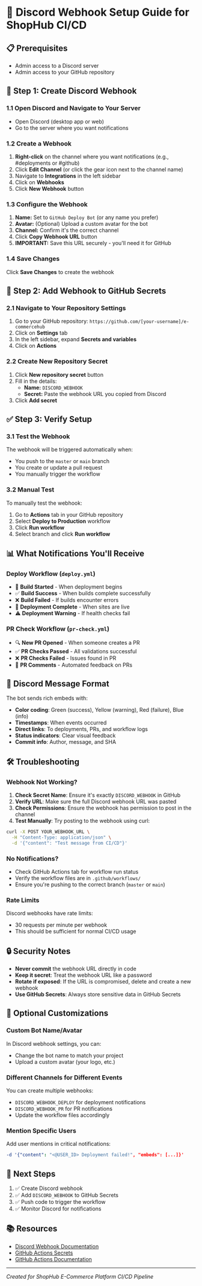 # 🔔 Discord Webhook Setup Guide for ShopHub CI/CD

## 📋 Prerequisites
- Admin access to a Discord server
- Admin access to your GitHub repository

## 🚀 Step 1: Create Discord Webhook

### 1.1 Open Discord and Navigate to Your Server
- Open Discord (desktop app or web)
- Go to the server where you want notifications

### 1.2 Create a Webhook
1. **Right-click** on the channel where you want notifications (e.g., #deployments or #github)
2. Click **Edit Channel** (or click the gear icon next to the channel name)
3. Navigate to **Integrations** in the left sidebar
4. Click on **Webhooks**
5. Click **New Webhook** button

### 1.3 Configure the Webhook
1. **Name:** Set to `GitHub Deploy Bot` (or any name you prefer)
2. **Avatar:** (Optional) Upload a custom avatar for the bot
3. **Channel:** Confirm it's the correct channel
4. Click **Copy Webhook URL** button
5. **IMPORTANT:** Save this URL securely - you'll need it for GitHub

### 1.4 Save Changes
Click **Save Changes** to create the webhook

## 🔐 Step 2: Add Webhook to GitHub Secrets

### 2.1 Navigate to Your Repository Settings
1. Go to your GitHub repository: `https://github.com/[your-username]/e-commercehub`
2. Click on **Settings** tab
3. In the left sidebar, expand **Secrets and variables**
4. Click on **Actions**

### 2.2 Create New Repository Secret
1. Click **New repository secret** button
2. Fill in the details:
   - **Name:** `DISCORD_WEBHOOK`
   - **Secret:** Paste the webhook URL you copied from Discord
3. Click **Add secret**

## ✅ Step 3: Verify Setup

### 3.1 Test the Webhook
The webhook will be triggered automatically when:
- You push to the `master` or `main` branch
- You create or update a pull request
- You manually trigger the workflow

### 3.2 Manual Test
To manually test the webhook:
1. Go to **Actions** tab in your GitHub repository
2. Select **Deploy to Production** workflow
3. Click **Run workflow**
4. Select branch and click **Run workflow**

## 📊 What Notifications You'll Receive

### Deploy Workflow (`deploy.yml`)
- 🔄 **Build Started** - When deployment begins
- ✅ **Build Success** - When builds complete successfully
- ❌ **Build Failed** - If builds encounter errors
- 🎉 **Deployment Complete** - When sites are live
- ⚠️ **Deployment Warning** - If health checks fail

### PR Check Workflow (`pr-check.yml`)
- 🔍 **New PR Opened** - When someone creates a PR
- ✅ **PR Checks Passed** - All validations successful
- ❌ **PR Checks Failed** - Issues found in PR
- 💬 **PR Comments** - Automated feedback on PRs

## 🎨 Discord Message Format

The bot sends rich embeds with:
- **Color coding**: Green (success), Yellow (warning), Red (failure), Blue (info)
- **Timestamps**: When events occurred
- **Direct links**: To deployments, PRs, and workflow logs
- **Status indicators**: Clear visual feedback
- **Commit info**: Author, message, and SHA

## 🛠️ Troubleshooting

### Webhook Not Working?
1. **Check Secret Name**: Ensure it's exactly `DISCORD_WEBHOOK` in GitHub
2. **Verify URL**: Make sure the full Discord webhook URL was pasted
3. **Check Permissions**: Ensure the webhook has permission to post in the channel
4. **Test Manually**: Try posting to the webhook using curl:

```bash
curl -X POST YOUR_WEBHOOK_URL \
  -H "Content-Type: application/json" \
  -d '{"content": "Test message from CI/CD"}'
```

### No Notifications?
- Check GitHub Actions tab for workflow run status
- Verify the workflow files are in `.github/workflows/`
- Ensure you're pushing to the correct branch (`master` or `main`)

### Rate Limits
Discord webhooks have rate limits:
- 30 requests per minute per webhook
- This should be sufficient for normal CI/CD usage

## 🔒 Security Notes

- **Never commit** the webhook URL directly in code
- **Keep it secret**: Treat the webhook URL like a password
- **Rotate if exposed**: If the URL is compromised, delete and create a new webhook
- **Use GitHub Secrets**: Always store sensitive data in GitHub Secrets

## 📝 Optional Customizations

### Custom Bot Name/Avatar
In Discord webhook settings, you can:
- Change the bot name to match your project
- Upload a custom avatar (your logo, etc.)

### Different Channels for Different Events
You can create multiple webhooks:
- `DISCORD_WEBHOOK_DEPLOY` for deployment notifications
- `DISCORD_WEBHOOK_PR` for PR notifications
- Update the workflow files accordingly

### Mention Specific Users
Add user mentions in critical notifications:
```yaml
-d '{"content": "<@USER_ID> Deployment failed!", "embeds": [...]}'
```

## 🎯 Next Steps

1. ✅ Create Discord webhook
2. ✅ Add `DISCORD_WEBHOOK` to GitHub Secrets
3. ✅ Push code to trigger the workflow
4. ✅ Monitor Discord for notifications

## 📚 Resources

- [Discord Webhook Documentation](https://discord.com/developers/docs/resources/webhook)
- [GitHub Actions Secrets](https://docs.github.com/en/actions/security-guides/encrypted-secrets)
- [GitHub Actions Documentation](https://docs.github.com/en/actions)

---

*Created for ShopHub E-Commerce Platform CI/CD Pipeline*